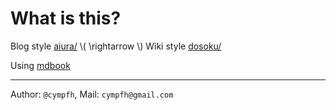 # What is this?

Blog style [aiura/](http://cympfh.cc/aiura) \\( \rightarrow \\) Wiki style [dosoku/](http://cympfh.cc/dosoku)

Using [mdbook](https://github.com/rust-lang-nursery/mdBook)

---

Author: `@cympfh`,
Mail: `cympfh@gmail.com`
